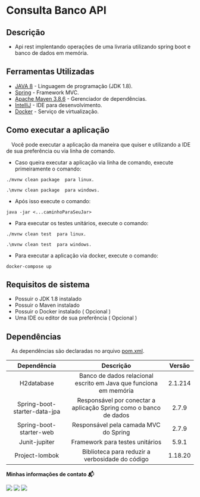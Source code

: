 # Consulta Banco API

## Descrição

- Api rest implentando operações de uma livraria utilizando spring boot e banco de dados em memória.

## Ferramentas Utilizadas

* [JAVA 8](https://www.java.com/pt-BR/) - Linguagem de programação (JDK 1.8).
* [Spring](https://spring.io/projects/spring-boot) - Framework MVC.
* [Apache Maven 3.8.6](https://maven.apache.org/) - Gerenciador de dependências.
* [IntelliJ](https://www.jetbrains.com/idea/) - IDE para desenvolvimento.
* [Docker](https://www.docker.com/) - Serviço de virtualização.

## Como executar a aplicação

&emsp;Você pode executar a aplicação da maneira que quiser e utilizando a IDE de sua preferência ou
via linha de comando.
</br>
- Caso queira executar a aplicação via linha de comando, execute primeiramente o comando:

```
./mvnw clean package  para linux.

.\mvnw clean package  para windows.
```

- Após isso execute o comando:

```
java -jar <...caminhoParaSeuJar>
```

- Para executar os testes unitários, execute o comando:

```
./mvnw clean test  para linux.

.\mvnw clean test  para windows.
```

- Para executar a aplicação via docker, execute o comando:
```
docker-compose up 
```

## Requisitos de sistema

- Possuir o JDK 1.8 instalado
- Possuir o Maven instalado
- Possuir o Docker instalado ( Opcional )
- Uma IDE ou editor de sua preferência ( Opcional )

## Dependências

&emsp;As dependências são declaradas no
arquivo [pom.xml](https://github.com/andersonhsporto/rest-livraria/blob/master/pom.xml).

|         Dependência          |                             Descrição                             | Versão  |
|:----------------------------:|:-----------------------------------------------------------------:|:-------:|
|          H2database          | Banco de dados relacional escrito em Java que funciona em memória | 2.1.214 |
| Spring-boot-starter-data-jpa | Responsável por conectar a aplicação Spring como o banco de dados |  2.7.9  |
|   Spring-boot-starter-web    |               Responsável pela camada MVC do Spring               |  2.7.9  |
|        Junit-jupiter         |                  Framework para testes unitários                  |  5.9.1  |
|        Project-lombok        |          Biblioteca para reduzir a verbosidade do código          | 1.18.20 |


<p align=left> <b>Minhas informações de contato 📬</b></p>
<p align=left>
<a href="https://github.com/andersonhsporto" target="_blank"><img src="https://img.shields.io/badge/Github-181717?logo=Github&logoColor=white"/></a>  
<a href="mailto:anderson.higo2@gmail.com" target="_blank"><img src="https://img.shields.io/badge/Gmail-EA4335?logo=Gmail&logoColor=white"/></a>
<a href= "https://www.linkedin.com/in/andersonhsporto/"target="_blank"><img src="https://img.shields.io/badge/linkedin-%230077B5.svg?logo=linkedin&logoColor=white"/></a>
</p>
